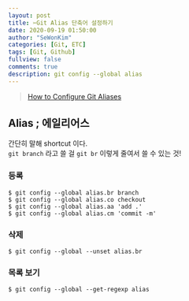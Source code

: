 ```yaml
---
layout: post
title: ✂Git Alias 단축어 설정하기
date: 2020-09-19 01:50:00
author: "SeWonKim"
categories: [Git, ETC]
tags: [Git, Github]
fullview: false
comments: true
description: git config --global alias
---
```


> [How to Configure Git Aliases](https://blog.alyssaholland.me/how-to-configure-git-aliases)

## Alias ; 에일리어스

간단히 말해 shortcut 이다.  
`git branch` 라고 쓸 걸 `git br` 이렇게 줄여서 쓸 수 있는 것!

### 등록

```console
$ git config --global alias.br branch
$ git config --global alias.co checkout
$ git config --global alias.aa 'add .'
$ git config --global alias.cm 'commit -m'
```

### 삭제

```console
$ git config --global --unset alias.br
```

### 목록 보기

```console
$ git config --global --get-regexp alias
```

